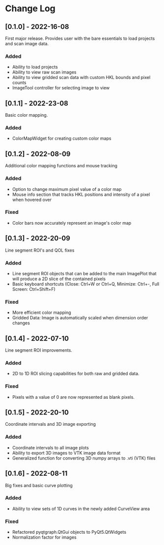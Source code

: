 # Change Log

## [0.1.0] - 2022-16-08
First major release. Provides user with the bare essentials to load projects and scan image data.

### Added
- Ability to load projects
- Ability to view raw scan images
- Ability to view gridded scan data with custom HKL bounds and pixel counts
- ImageTool controller for selecting image to view

## [0.1.1] - 2022-23-08
Basic color mapping. 

### Added
- ColorMapWidget for creating custom color maps

## [0.1.2] - 2022-08-09
Additional color mapping functions and mouse tracking

### Added
- Option to change maximum pixel value of a color map
- Mouse info section that tracks HKL positions and intensity of a pixel when hovered over

### Fixed
- Color bars now accurately represent an image's color map

## [0.1.3] - 2022-20-09
Line segment ROI's and QOL fixes

### Added
- Line segment ROI objects that can be added to the main ImagePlot that will produce a 2D slice of the contained pixels
- Basic keyboard shortcuts (Close: Ctrl+W or Ctrl+Q, Minimize: Ctrl+-, Full Screen: Ctrl+Shift+F)

### Fixed
- More efficient color mapping
- Gridded Data: Image is automatically scaled when dimension order changes

## [0.1.4] - 2022-07-10
Line segment ROI improvements.

### Added
- 2D to 1D ROI slicing capabilities for both raw and gridded data.

### Fixed
- Pixels with a value of 0 are now represented as blank pixels.

## [0.1.5] - 2022-20-10
Coordinate intervals and 3D image exporting

### Added
- Coordinate intervals to all image plots
- Ability to export 3D images to VTK image data format
- Generalized function for converting 3D numpy arrays to .vti (VTK) files

## [0.1.6] - 2022-08-11
Big fixes and basic curve plotting

### Added
- Ability to view sets of 1D curves in the newly added CurveView area

### Fixed
- Refactored pyqtgraph.QtGui objects to PyQt5.QtWidgets
- Normalization factor for images
